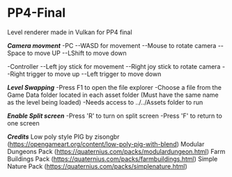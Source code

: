 # PP4-Final
Level renderer made in Vulkan for PP4 final

***Camera movment***
-PC
--WASD for movement
--Mouse to rotate camera
--Space to move UP
--LShift to move down

-Controller
--Left joy stick for movement
--Right joy stick to rotate camera
--Right trigger to move up
--Left trigger to move down

***Level Swapping***
-Press F1 to open the file explorer
-Choose a file from the Game Data folder located in each asset folder (Must have the same name as the level being loaded)
-Needs access to ../../Assets folder to run

***Enable Split screen***
-Press 'R' to turn on split screen
-Press 'F' to return to one screen


***Credits***
Low poly style PIG by zisongbr (https://opengameart.org/content/low-poly-pig-with-blend)
Modular Dungeons Pack (https://quaternius.com/packs/modulardungeon.html)
Farm Buildings Pack (https://quaternius.com/packs/farmbuildings.html)
Simple Nature Pack (https://quaternius.com/packs/simplenature.html)

